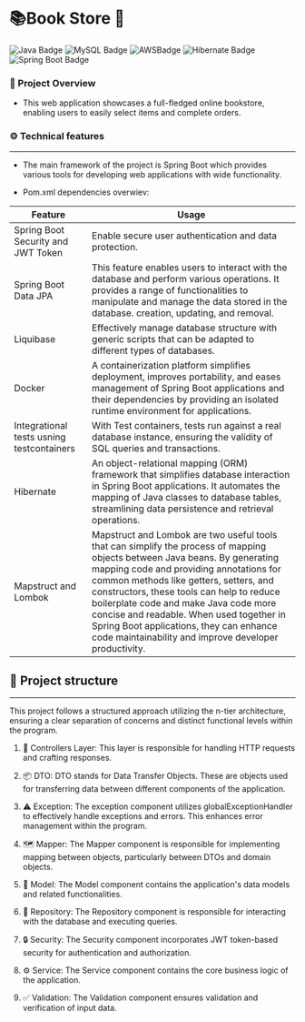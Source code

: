 # 📚Book Store 🔖
 ![Java Badge](https://img.shields.io/badge/Java-ED8B00?style=for-the-badge&logo=openjdk&logoColor=white)  ![MySQL Badge](https://img.shields.io/badge/MySQL-005C84?style=for-the-badge&logo=mysql&logoColor=white) ![AWSBadge](https://img.shields.io/badge/Amazon_AWS-FF9900?style=for-the-badge&logo=amazonaws&logoColor=white) ![Hibernate Badge](https://img.shields.io/badge/Hibernate-59666C?style=for-the-badge&logo=Hibernate&logoColor=white) ![Spring Boot Badge](https://img.shields.io/badge/Spring-6DB33F?style=for-the-badge&logo=spring&logoColor=white)



### 📖 Project Overview 
- This web application showcases a full-fledged online bookstore, enabling users to easily select items and complete orders.
### ⚙️ Technical features
---
- The main framework of the project is Spring Boot which provides various tools for developing web applications with wide functionality.

- Pom.xml dependencies overwiev:

| Feature                           | Usage                                                                  |
|----------------------------------|------------------------------------------------------------------------------|
| Spring Boot Security and JWT Token | Enable secure user authentication and data protection.                      |
| Spring Boot Data JPA                | This feature enables users to interact with the database and perform various operations. It provides a range of functionalities to manipulate and manage the data stored in the database. creation, updating, and removal.        |
| Liquibase          | Effectively manage database structure with generic scripts that can be adapted to different types of databases.  |
| Docker                  | A containerization platform simplifies deployment, improves portability, and eases management of Spring Boot applications and their dependencies by providing an isolated runtime environment for applications. |
| Integrational tests usning testcontainers                    | With Test containers, tests run against a real database instance, ensuring the validity of SQL queries and transactions.                 |
| Hibernate          | An object-relational mapping (ORM) framework that simplifies database interaction in Spring Boot applications. It automates the mapping of Java classes to database tables, streamlining data persistence and retrieval operations.                                            |
| Mapstruct and Lombok              |Mapstruct and Lombok are two useful tools that can simplify the process of mapping objects between Java beans. By generating mapping code and providing annotations for common methods like getters, setters, and constructors, these tools can help to reduce boilerplate code and make Java code more concise and readable. When used together in Spring Boot applications, they can enhance code maintainability and improve developer productivity.

## 🧱 Project structure 
--- 
This project follows a structured approach utilizing the n-tier architecture, ensuring a clear separation of concerns and distinct functional levels within the program.

1. 🎯 Controllers Layer: This layer is responsible for handling HTTP requests and crafting responses. 

2.  📦 DTO: DTO stands for Data Transfer Objects. These are objects used for transferring data between different components of the application. 

3. ⚠️ Exception: The exception component utilizes globalExceptionHandler to effectively handle exceptions and errors. This enhances error management within the program. 

4. 🗺️ Mapper: The Mapper component is responsible for implementing mapping between objects, particularly between DTOs and domain objects. 

5. 🧩 Model: The Model component contains the application's data models and related functionalities. 

6. 🏦 Repository: The Repository component is responsible for interacting with the database and executing queries. 

7. 🔒 Security: The Security component incorporates JWT token-based security for authentication and authorization. 

8. ⚙️ Service: The Service component contains the core business logic of the application. 

9. ✅ Validation: The Validation component ensures validation and verification of input data.
